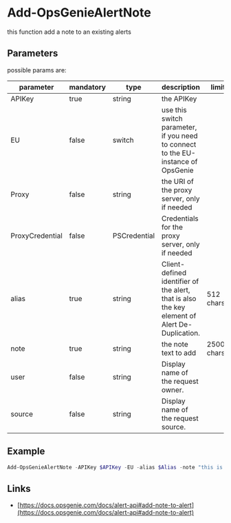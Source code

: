 ﻿# Add-OpsGenieAlertNote

this function add a note to an existing alerts

## Parameters

possible params are:

parameter | mandatory | type | description | limit
---|---|---|---|---
APIKey | true | string | the APIKey
EU | false | switch | use this switch parameter, if you need to connect to the EU-instance of OpsGenie
Proxy | false | string | the URI of the proxy server, only if needed
ProxyCredential | false | PSCredential | Credentials for the proxy server, only if needed
alias | true | string | Client-defined identifier of the alert, that is also the key element of Alert De-Duplication.|512 chars
note| true | string | the note text to add | 25000 chars
user | false | string | Display name of the request owner. | | 100 chars
source | false | string | Display name of the request source. | | 100 chars

## Example

```PowerShell
Add-OpsGenieAlertNote -APIKey $APIKey -EU -alias $Alias -note "this is a new note"
```

## Links

- [https://docs.opsgenie.com/docs/alert-api#add-note-to-alert](https://docs.opsgenie.com/docs/alert-api#add-note-to-alert)